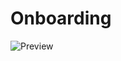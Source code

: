 # Onboarding
![Preview](https://github.com/w-ryan-jung/Onboarding/blob/master/Onboarding/PreviewGIF/onboardingPreView.gif)
